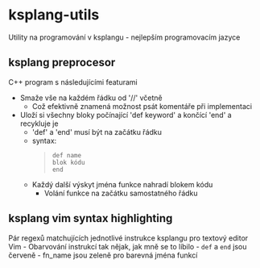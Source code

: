# ksplang-utils
Utility na programování v ksplangu - nejlepším programovacím jazyce

## ksplang preprocesor
C++ program s následujícími featurami
- Smaže vše na každém řádku od '//' včetně
    - Což efektivně znamená možnost psát komentáře při implementaci
- Uloží si všechny bloky počínající 'def keyword' a končící 'end' a recykluje je
    - 'def' a 'end' musí být na začátku řádku
    - syntax: 
        > `def name`\
        > `blok kódu`\
        > `end`
    - Každý další výskyt jména funkce nahradí blokem kódu
        - Volání funkce na začátku samostatného řádku

## ksplang vim syntax highlighting
Pár regexů matchujících jednotlivé instrukce ksplangu pro textový editor Vim
    - Obarvování instrukcí tak nějak, jak mně se to líbilo
    - `def` a `end` jsou červeně
    - fn_name jsou zeleně pro barevná jména funkcí
